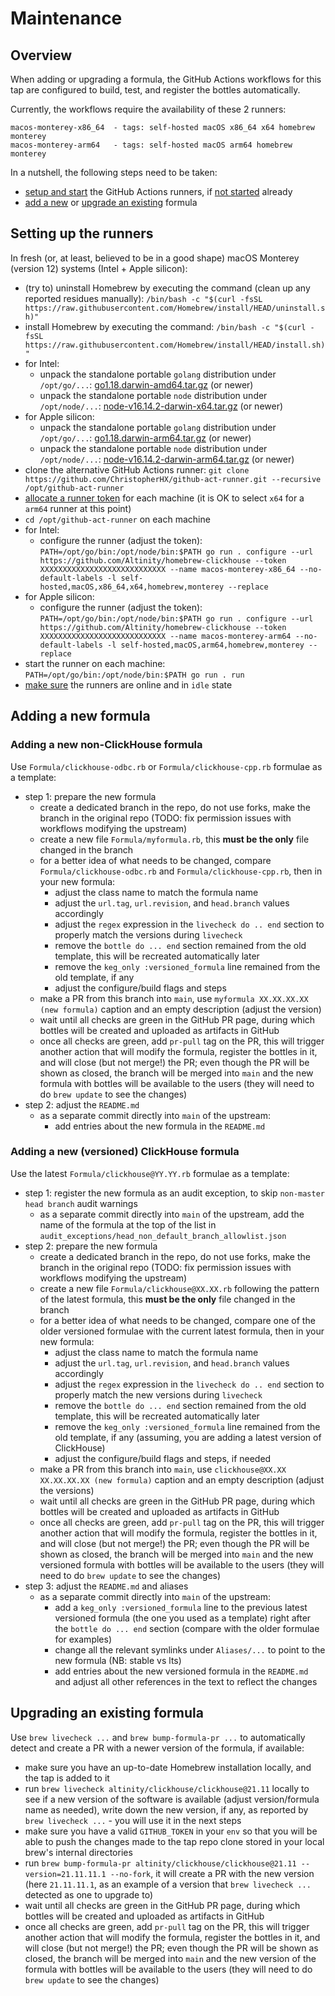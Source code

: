 # Maintenance

## Overview

When adding or upgrading a formula, the GitHub Actions workflows for this tap are configured to build, test, and register the bottles automatically.

Currently, the workflows require the availability of these 2 runners:

```text
macos-monterey-x86_64  - tags: self-hosted macOS x86_64 x64 homebrew monterey
macos-monterey-arm64   - tags: self-hosted macOS arm64 homebrew monterey
```

In a nutshell, the following steps need to be taken:

- [setup and start](#setting-up-the-runners) the GitHub Actions runners, if [not started](https://github.com/Altinity/homebrew-clickhouse/settings/actions/runners) already
- [add a new](#adding-a-new-formula) or [upgrade an existing](#upgrading-an-existing-formula) formula

## Setting up the runners

In fresh (or, at least, believed to be in a good shape) macOS Monterey (version 12) systems (Intel + Apple silicon):

- (try to) uninstall Homebrew by executing the command (clean up any reported residues manually): `/bin/bash -c "$(curl -fsSL https://raw.githubusercontent.com/Homebrew/install/HEAD/uninstall.sh)"`
- install Homebrew by executing the command: `/bin/bash -c "$(curl -fsSL https://raw.githubusercontent.com/Homebrew/install/HEAD/install.sh)"`
- for Intel:
  - unpack the standalone portable `golang` distribution under `/opt/go/...`: [go1.18.darwin-amd64.tar.gz](https://go.dev/dl/go1.18.darwin-amd64.tar.gz) (or newer)
  - unpack the standalone portable `node` distribution under `/opt/node/...`: [node-v16.14.2-darwin-x64.tar.gz](https://nodejs.org/dist/v16.14.2/node-v16.14.2-darwin-x64.tar.gz) (or newer)
- for Apple silicon:
  - unpack the standalone portable `golang` distribution under `/opt/go/...`: [go1.18.darwin-arm64.tar.gz](https://go.dev/dl/go1.18.darwin-arm64.tar.gz) (or newer)
  - unpack the standalone portable `node` distribution under `/opt/node/...`: [node-v16.14.2-darwin-arm64.tar.gz](https://nodejs.org/dist/v16.14.2/node-v16.14.2-darwin-arm64.tar.gz) (or newer)
- clone the alternative GitHub Actions runner: `git clone https://github.com/ChristopherHX/github-act-runner.git --recursive /opt/github-act-runner`
- [allocate a runner token](https://github.com/Altinity/homebrew-clickhouse/settings/actions/runners/new) for each machine (it is OK to select `x64` for a `arm64` runner at this point)
- `cd /opt/github-act-runner` on each machine
- for Intel:
  - configure the runner (adjust the token): `PATH=/opt/go/bin:/opt/node/bin:$PATH go run . configure --url https://github.com/Altinity/homebrew-clickhouse --token XXXXXXXXXXXXXXXXXXXXXXXXXXXX --name macos-monterey-x86_64 --no-default-labels -l self-hosted,macOS,x86_64,x64,homebrew,monterey --replace`
- for Apple silicon:
  - configure the runner (adjust the token): `PATH=/opt/go/bin:/opt/node/bin:$PATH go run . configure --url https://github.com/Altinity/homebrew-clickhouse --token XXXXXXXXXXXXXXXXXXXXXXXXXXXX --name macos-monterey-arm64 --no-default-labels -l self-hosted,macOS,arm64,homebrew,monterey --replace`
- start the runner on each machine: `PATH=/opt/go/bin:/opt/node/bin:$PATH go run . run`
- [make sure](https://github.com/Altinity/homebrew-clickhouse/settings/actions/runners) the runners are online and in `idle` state

## Adding a new formula

### Adding a new non-ClickHouse formula

Use `Formula/clickhouse-odbc.rb` or `Formula/clickhouse-cpp.rb` formulae as a template:

- step 1: prepare the new formula
  - create a dedicated branch in the repo, do not use forks, make the branch in the original repo (TODO: fix permission issues with workflows modifying the upstream)
  - create a new file `Formula/myformula.rb`, this **must be the only** file changed in the branch
  - for a better idea of what needs to be changed, compare `Formula/clickhouse-odbc.rb` and `Formula/clickhouse-cpp.rb`, then in your new formula:
    - adjust the class name to match the formula name
    - adjust the `url.tag`, `url.revision`, and `head.branch` values accordingly
    - adjust the `regex` expression in the `livecheck do .. end` section to properly match the versions during `livecheck`
    - remove the `bottle do ... end` section remained from the old template, this will be recreated automatically later
    - remove the `keg_only :versioned_formula` line remained from the old template, if any
    - adjust the configure/build flags and steps
  - make a PR from this branch into `main`, use `myformula XX.XX.XX.XX (new formula)` caption and an empty description (adjust the version)
  - wait until all checks are green in the GitHub PR page, during which bottles will be created and uploaded as artifacts in GitHub
  - once all checks are green, add `pr-pull` tag on the PR, this will trigger another action that will modify the formula, register the bottles in it, and will close (but not merge!) the PR; even though the PR will be shown as closed, the branch will be merged into `main` and the new formula with bottles will be available to the users (they will need to do `brew update` to see the changes)
- step 2: adjust the `README.md`
  - as a separate commit directly into `main` of the upstream:
    - add entries about the new formula in the `README.md`

### Adding a new (versioned) ClickHouse formula

Use the latest `Formula/clickhouse@YY.YY.rb` formulae as a template:

- step 1: register the new formula as an audit exception, to skip `non-master head branch` audit warnings
  - as a separate commit directly into `main` of the upstream, add the name of the formula at the top of the list in `audit_exceptions/head_non_default_branch_allowlist.json`
- step 2: prepare the new formula
  - create a dedicated branch in the repo, do not use forks, make the branch in the original repo (TODO: fix permission issues with workflows modifying the upstream)
  - create a new file `Formula/clickhouse@XX.XX.rb` following the pattern of the latest formula, this **must be the only** file changed in the branch
  - for a better idea of what needs to be changed, compare one of the older versioned formulae with the current latest formula, then in your new formula:
    - adjust the class name to match the formula name
    - adjust the `url.tag`, `url.revision`, and `head.branch` values accordingly
    - adjust the `regex` expression in the `livecheck do .. end` section to properly match the new versions during `livecheck`
    - remove the `bottle do ... end` section remained from the old template, this will be recreated automatically later
    - remove the `keg_only :versioned_formula` line remained from the old template, if any (assuming, you are adding a latest version of ClickHouse)
    - adjust the configure/build flags and steps, if needed
  - make a PR from this branch into `main`, use `clickhouse@XX.XX XX.XX.XX.XX (new formula)` caption and an empty description (adjust the versions)
  - wait until all checks are green in the GitHub PR page, during which bottles will be created and uploaded as artifacts in GitHub
  - once all checks are green, add `pr-pull` tag on the PR, this will trigger another action that will modify the formula, register the bottles in it, and will close (but not merge!) the PR; even though the PR will be shown as closed, the branch will be merged into `main` and the new versioned formula with bottles will be available to the users (they will need to do `brew update` to see the changes)
- step 3: adjust the `README.md` and aliases
  - as a separate commit directly into `main` of the upstream:
    - add a `keg_only :versioned_formula` line to the previous latest versioned formula (the one you used as a template) right after the `bottle do ... end` section (compare with the older formulae for examples)
    - change all the relevant symlinks under `Aliases/...` to point to the new formula (NB: stable vs lts)
    - add entries about the new versioned formula in the `README.md` and adjust all other references in the text to reflect the changes

## Upgrading an existing formula

Use `brew livecheck ...` and `brew bump-formula-pr ...` to automatically detect and create a PR with a newer version of the formula, if available:

- make sure you have an up-to-date Homebrew installation locally, and the tap is added to it
- run `brew livecheck altinity/clickhouse/clickhouse@21.11` locally to see if a new version of the software is available (adjust version/formula name as needed), write down the new version, if any, as reported by `brew livecheck ...` - you will use it in the next steps
- make sure you have a valid `GITHUB_TOKEN` in your `env` so that you will be able to push the changes made to the tap repo clone stored in your local brew's internal directories
- run `brew bump-formula-pr altinity/clickhouse/clickhouse@21.11 --version=21.11.11.1 --no-fork`, it will create a PR with the new version (here `21.11.11.1`, as an example of a version that `brew livecheck ...` detected as one to upgrade to)
- wait until all checks are green in the GitHub PR page, during which bottles will be created and uploaded as artifacts in GitHub
- once all checks are green, add `pr-pull` tag on the PR, this will trigger another action that will modify the formula, register the bottles in it, and will close (but not merge!) the PR; even though the PR will be shown as closed, the branch will be merged into `main` and the new version of the formula with bottles will be available to the users (they will need to do `brew update` to see the changes)
